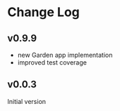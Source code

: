 # Change Log

## v0.9.9

- new Garden app implementation
- improved test coverage

## v0.0.3

Initial version
